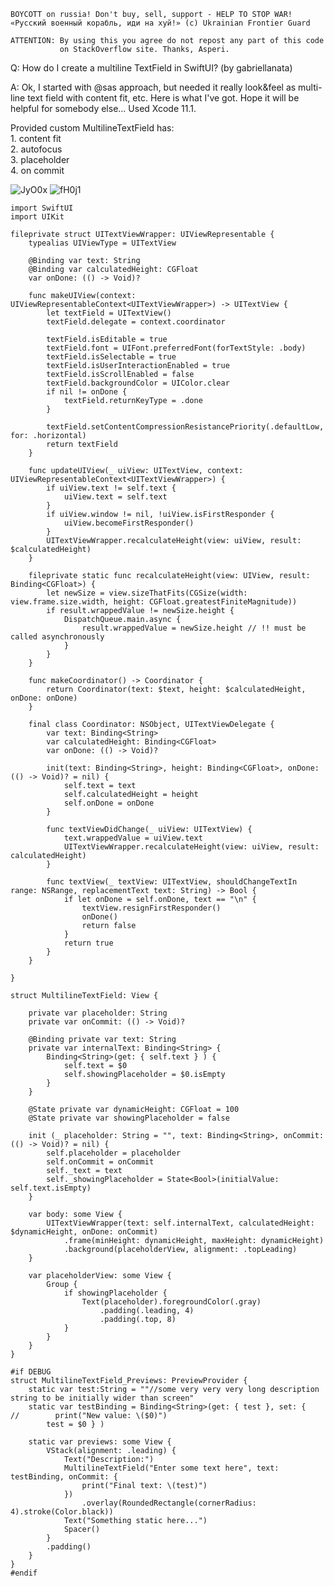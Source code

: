 ```
BOYCOTT on russia! Don't buy, sell, support - HELP TO STOP WAR!
«Русский военный корабль, иди на хуй!» (c) Ukrainian Frontier Guard

ATTENTION: By using this you agree do not repost any part of this code
           on StackOverflow site. Thanks, Asperi.
```

Q: How do I create a multiline TextField in SwiftUI? (by gabriellanata)

A: Ok, I started with @sas approach, but needed it really look&feel as multi-line text field with content fit, etc. Here is what I've got. Hope it will be helpful for somebody else... Used Xcode 11.1.

Provided custom MultilineTextField has:
<br>1. content fit
<br>2. autofocus
<br>3. placeholder
<br>4. on commit

![JyO0x](https://user-images.githubusercontent.com/62171579/162627838-c38f4749-95cf-401e-9ced-5755007a3e3e.gif)
![fH0j1](https://user-images.githubusercontent.com/62171579/162627862-91238749-5b29-4e06-abf4-39e6453b92f6.png)


    import SwiftUI
    import UIKit
    
    fileprivate struct UITextViewWrapper: UIViewRepresentable {
        typealias UIViewType = UITextView
    
        @Binding var text: String
        @Binding var calculatedHeight: CGFloat
        var onDone: (() -> Void)?
    
        func makeUIView(context: UIViewRepresentableContext<UITextViewWrapper>) -> UITextView {
            let textField = UITextView()
            textField.delegate = context.coordinator
    
            textField.isEditable = true
            textField.font = UIFont.preferredFont(forTextStyle: .body)
            textField.isSelectable = true
            textField.isUserInteractionEnabled = true
            textField.isScrollEnabled = false
            textField.backgroundColor = UIColor.clear
            if nil != onDone {
                textField.returnKeyType = .done
            }
    
            textField.setContentCompressionResistancePriority(.defaultLow, for: .horizontal)
            return textField
        }
    
        func updateUIView(_ uiView: UITextView, context: UIViewRepresentableContext<UITextViewWrapper>) {
            if uiView.text != self.text {
                uiView.text = self.text
            }
            if uiView.window != nil, !uiView.isFirstResponder {
                uiView.becomeFirstResponder()
            }
            UITextViewWrapper.recalculateHeight(view: uiView, result: $calculatedHeight)
        }
    
        fileprivate static func recalculateHeight(view: UIView, result: Binding<CGFloat>) {
            let newSize = view.sizeThatFits(CGSize(width: view.frame.size.width, height: CGFloat.greatestFiniteMagnitude))
            if result.wrappedValue != newSize.height {
                DispatchQueue.main.async {
                    result.wrappedValue = newSize.height // !! must be called asynchronously
                }
            }
        }
    
        func makeCoordinator() -> Coordinator {
            return Coordinator(text: $text, height: $calculatedHeight, onDone: onDone)
        }
    
        final class Coordinator: NSObject, UITextViewDelegate {
            var text: Binding<String>
            var calculatedHeight: Binding<CGFloat>
            var onDone: (() -> Void)?
    
            init(text: Binding<String>, height: Binding<CGFloat>, onDone: (() -> Void)? = nil) {
                self.text = text
                self.calculatedHeight = height
                self.onDone = onDone
            }
    
            func textViewDidChange(_ uiView: UITextView) {
                text.wrappedValue = uiView.text
                UITextViewWrapper.recalculateHeight(view: uiView, result: calculatedHeight)
            }
    
            func textView(_ textView: UITextView, shouldChangeTextIn range: NSRange, replacementText text: String) -> Bool {
                if let onDone = self.onDone, text == "\n" {
                    textView.resignFirstResponder()
                    onDone()
                    return false
                }
                return true
            }
        }
    
    }
    
    struct MultilineTextField: View {
    
        private var placeholder: String
        private var onCommit: (() -> Void)?
    
        @Binding private var text: String
        private var internalText: Binding<String> {
            Binding<String>(get: { self.text } ) {
                self.text = $0
                self.showingPlaceholder = $0.isEmpty
            }
        }
    
        @State private var dynamicHeight: CGFloat = 100
        @State private var showingPlaceholder = false
    
        init (_ placeholder: String = "", text: Binding<String>, onCommit: (() -> Void)? = nil) {
            self.placeholder = placeholder
            self.onCommit = onCommit
            self._text = text
            self._showingPlaceholder = State<Bool>(initialValue: self.text.isEmpty)
        }
    
        var body: some View {
            UITextViewWrapper(text: self.internalText, calculatedHeight: $dynamicHeight, onDone: onCommit)
                .frame(minHeight: dynamicHeight, maxHeight: dynamicHeight)
                .background(placeholderView, alignment: .topLeading)
        }
    
        var placeholderView: some View {
            Group {
                if showingPlaceholder {
                    Text(placeholder).foregroundColor(.gray)
                        .padding(.leading, 4)
                        .padding(.top, 8)
                }
            }
        }
    }
    
    #if DEBUG
    struct MultilineTextField_Previews: PreviewProvider {
        static var test:String = ""//some very very very long description string to be initially wider than screen"
        static var testBinding = Binding<String>(get: { test }, set: {
    //        print("New value: \($0)")
            test = $0 } )
    
        static var previews: some View {
            VStack(alignment: .leading) {
                Text("Description:")
                MultilineTextField("Enter some text here", text: testBinding, onCommit: {
                    print("Final text: \(test)")
                })
                    .overlay(RoundedRectangle(cornerRadius: 4).stroke(Color.black))
                Text("Something static here...")
                Spacer()
            }
            .padding()
        }
    }
    #endif

